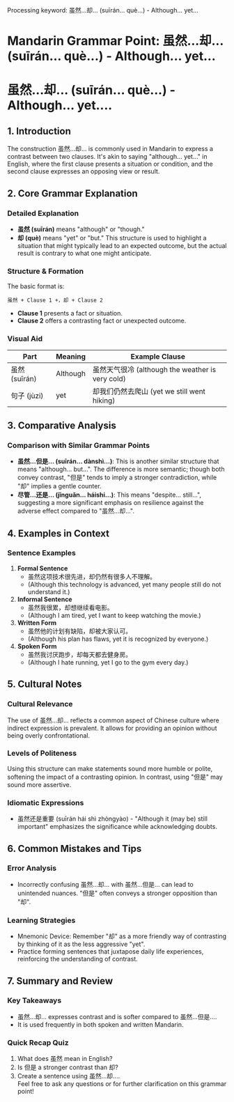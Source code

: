 Processing keyword: 虽然...却... (suīrán... què...) - Although... yet...
# Mandarin Grammar Point: 虽然...却... (suīrán... què...) - Although... yet...
# 虽然...却... (suīrán... què...) - Although... yet....
## 1. Introduction
The construction 虽然...却... is commonly used in Mandarin to express a contrast between two clauses. It's akin to saying "although... yet..." in English, where the first clause presents a situation or condition, and the second clause expresses an opposing view or result.
## 2. Core Grammar Explanation
### Detailed Explanation
- **虽然 (suīrán)** means "although" or "though."
- **却 (què)** means "yet" or "but."
This structure is used to highlight a situation that might typically lead to an expected outcome, but the actual result is contrary to what one might anticipate.
### Structure & Formation
The basic format is:
```
虽然 + Clause 1 +，却 + Clause 2
```
- **Clause 1** presents a fact or situation.
- **Clause 2** offers a contrasting fact or unexpected outcome.
### Visual Aid
| Part          | Meaning                | Example Clause                      |
|---------------|------------------------|-------------------------------------|
| 虽然 (suīrán)| Although               | 虽然天气很冷 (although the weather is very cold) |
| 句子 (jùzi)  | yet                    | 却我们仍然去爬山 (yet we still went hiking)  |
## 3. Comparative Analysis
### Comparison with Similar Grammar Points
- **虽然...但是... (suīrán... dànshì...)**: This is another similar structure that means "although... but...". The difference is more semantic; though both convey contrast, "但是" tends to imply a stronger contradiction, while "却" implies a gentle counter.
- **尽管...还是... (jǐnguǎn... háishi...)**: This means "despite... still...", suggesting a more significant emphasis on resilience against the adverse effect compared to "虽然...却...".
## 4. Examples in Context
### Sentence Examples
1. **Formal Sentence**
   - 虽然这项技术很先进，却仍然有很多人不理解。  
   - (Although this technology is advanced, yet many people still do not understand it.)
2. **Informal Sentence**
   - 虽然我很累，却想继续看电影。  
   - (Although I am tired, yet I want to keep watching the movie.)
3. **Written Form**
   - 虽然他的计划有缺陷，却被大家认可。  
   - (Although his plan has flaws, yet it is recognized by everyone.)
4. **Spoken Form**
   - 虽然我讨厌跑步，却每天都去健身房。  
   - (Although I hate running, yet I go to the gym every day.)
## 5. Cultural Notes
### Cultural Relevance
The use of 虽然...却... reflects a common aspect of Chinese culture where indirect expression is prevalent. It allows for providing an opinion without being overly confrontational. 
### Levels of Politeness
Using this structure can make statements sound more humble or polite, softening the impact of a contrasting opinion. In contrast, using "但是" may sound more assertive.
### Idiomatic Expressions
- 虽然还是重要 (suīrán hái shì zhòngyào) - "Although it (may be) still important" emphasizes the significance while acknowledging doubts.
## 6. Common Mistakes and Tips
### Error Analysis
- Incorrectly confusing 虽然...却... with 虽然...但是... can lead to unintended nuances. "但是" often conveys a stronger opposition than "却".
  
### Learning Strategies
- Mnemonic Device: Remember "却" as a more friendly way of contrasting by thinking of it as the less aggressive "yet".
- Practice forming sentences that juxtapose daily life experiences, reinforcing the understanding of contrast.
## 7. Summary and Review
### Key Takeaways
- 虽然...却... expresses contrast and is softer compared to 虽然...但是....
- It is used frequently in both spoken and written Mandarin.
### Quick Recap Quiz
1. What does 虽然 mean in English?
2. Is 但是 a stronger contrast than 却?
3. Create a sentence using 虽然...却....  
Feel free to ask any questions or for further clarification on this grammar point!
